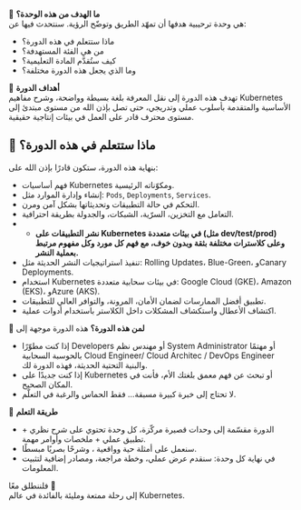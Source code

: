 
👋 **ما الهدف من هذه الوحدة؟**  
هي وحدة ترحيبية هدفها أن تمهّد الطريق وتوضّح الرؤية. سنتحدث فيها عن:
- ماذا ستتعلم في هذه الدورة؟
- من هي الفئة المستهدفة؟
- كيف ستُقدَّم المادة التعليمية؟
- وما الذي يجعل هذه الدورة مختلفة؟

🎯 **أهداف الدورة**  
تهدف هذه الدورة إلى نقل المعرفة بلغة بسيطة وواضحة، وشرح مفاهيم Kubernetes الأساسية والمتقدمة بأسلوب عملي وتدريجي، حتى تصل بإذن الله من مستوى مبتدئ إلى مستوى محترف قادر على العمل في بيئات إنتاجية حقيقية.

## 🎯 ماذا ستتعلم في هذه الدورة؟

بنهاية هذه الدورة، ستكون قادرًا بإذن الله على:
- فهم أساسيات Kubernetes ومكوّناته الرئيسية.
- إنشاء وإدارة الموارد مثل: `Pods`, `Deployments`, `Services`.
- التحكم في حالة التطبيقات وتحديثاتها بشكل آمن ومرن.
- التعامل مع التخزين، السرّية، الشبكات، والجدولة بطريقة احترافية.
- - **نشر التطبيقات على Kubernetes في بيئات متعددة (مثل dev/test/prod) وعلى كلاسترات مختلفة بثقة وبدون خوف، مع فهم كل مورد وكل مفهوم مرتبط بعملية النشر.**
- تنفيذ استراتيجيات النشر الحديثة مثل: Rolling Updates، Blue-Green، وCanary Deployments.
- استخدام Kubernetes في بيئات سحابية متعددة: Google Cloud (GKE)، Amazon (EKS)، وAzure (AKS).
- تطبيق أفضل الممارسات لضمان الأمان، المرونة، والتوافر العالي للتطبيقات.
- اكتشاف الأعطال واستكشاف المشكلات داخل الكلاستر باستخدام أدوات عملية.


👥 **لمن هذه الدورة؟**
هذه الدورة موجهة إلى


- إذا كنت مطوّرًا Developers أو مهندس نظم System Administrator أو مهتمًا بالحوسبة السحابية Cloud Engineer/ Cloud Architec / DevOps Engineer والبنية التحتية الحديثة، فهذه الدورة لك.
- إذا كنت جديدًا على Kubernetes أو تبحث عن فهم معمق بلغتك الأم، فأنت في المكان الصحيح.
- لا تحتاج إلى خبرة كبيرة مسبقة… فقط الحماس والرغبة في التعلّم.

🧠 **طريقة التعلم**

- الدورة مقسّمة إلى وحدات قصيرة مركّزة، كل وحدة تحتوي على شرح نظري + تطبيق عملي + ملخصات وأوامر مهمة.
- سنعمل على أمثلة حية وواقعية ، وشرحًا بصريًا مبسطًا.
- في نهاية كل وحدة: سنقدم عرض عملي، وخطة مراجعة، ومصادر إضافية لتثبيت المعلومات.

فلننطلق معًا 🚀  
إلى رحلة ممتعة ومليئة بالفائدة في عالم Kubernetes.


